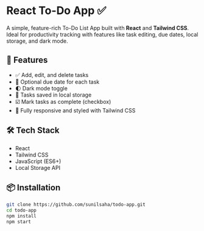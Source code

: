# React To-Do App ✅

A simple, feature-rich To-Do List App built with **React** and **Tailwind CSS**.  
Ideal for productivity tracking with features like task editing, due dates, local storage, and dark mode.

## 🚀 Features

- ✅ Add, edit, and delete tasks
- 📅 Optional due date for each task
- 🌓 Dark mode toggle
- 💾 Tasks saved in local storage
- ☑️ Mark tasks as complete (checkbox)
- 🎨 Fully responsive and styled with Tailwind CSS

## 🛠️ Tech Stack

- React
- Tailwind CSS
- JavaScript (ES6+)
- Local Storage API

## 📦 Installation

```bash
git clone https://github.com/sunilsaha/todo-app.git
cd todo-app
npm install
npm start
